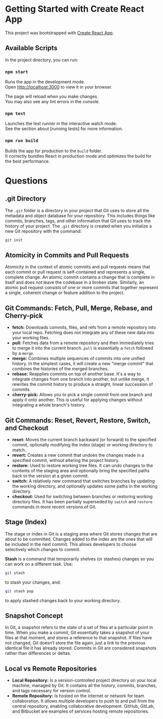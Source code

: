 # Getting Started with Create React App

This project was bootstrapped with [Create React App](https://github.com/facebook/create-react-app).

## Available Scripts

In the project directory, you can run:

### `npm start`

Runs the app in the development mode.\
Open [http://localhost:3000](http://localhost:3000) to view it in your browser.

The page will reload when you make changes.\
You may also see any lint errors in the console.

### `npm test`

Launches the test runner in the interactive watch mode.\
See the section about [running tests] for more information.

### `npm run build`

Builds the app for production to the `build` folder.\
It correctly bundles React in production mode and optimizes the build for the best performance.

# Questions

## .git Directory

The `.git` folder is a directory in your project that Git uses to store all the metadata and object database for your repository. This includes things like commits, branches, tags, and other information that Git uses to track the history of your project. The `.git` directory is created when you initialize a new Git repository with the command:

```bash
git init
```

## Atomicity in Commits and Pull Requests

Atomicity in the context of atomic commits and pull requests means that each commit or pull request is self-contained and represents a single, complete change. An atomic commit contains a change that is complete in itself and does not leave the codebase in a broken state. Similarly, an atomic pull request consists of one or more commits that together represent a single, coherent change or feature addition to the project.

## Git Commands: Fetch, Pull, Merge, Rebase, and Cherry-pick

- **fetch:** Downloads commits, files, and refs from a remote repository into your local repo. Fetching does not integrate any of these new data into your working files.
- **pull:** Fetches data from a remote repository and then immediately tries to merge it into the current branch. `pull` is essentially a `fetch` followed by a `merge`.
- **merge:** Combines multiple sequences of commits into one unified history. In the simplest cases, it will create a new "merge commit" that combines the histories of the merged branches.
- **rebase:** Reapplies commits on top of another base. It's a way to integrate changes from one branch into another, but unlike merge, it rewrites the commit history to produce a straight, linear succession of commits.
- **cherry-pick:** Allows you to pick a single commit from one branch and apply it onto another. This is useful for applying changes without integrating a whole branch's history.

## Git Commands: Reset, Revert, Restore, Switch, and Checkout

- **reset:** Moves the current branch backward (or forward) to the specified commit, optionally modifying the index (stage) or working directory to match.
- **revert:** Creates a new commit that undoes the changes made in a specified commit, without altering the project history.
- **restore:** Used to restore working tree files. It can undo changes to the contents of the staging area and optionally bring the specified paths back to the version at a given commit.
- **switch:** A relatively new command that switches branches by updating the working directory, and optionally updates some paths in the working directory.
- **checkout:** Used for switching between branches or restoring working directory files. It has been partially superseded by `switch` and `restore` commands in more recent versions of Git.

## Stage (Index)

The stage or index in Git is a staging area where Git stores changes that are about to be committed. Changes added to the index are the ones that will be included in the next commit. This allows developers to choose selectively which changes to commit.

**Stash** is a command that temporarily shelves (or stashes) changes so you can work on a different task. Use:

```bash
git stash
```

to stash your changes, and:

```bash
git stash pop
```

to apply stashed changes back to your working directory.

## Snapshot Concept

In Git, a snapshot refers to the state of a set of files at a particular point in time. When you make a commit, Git essentially takes a snapshot of your files at that moment, and stores a reference to that snapshot. If files have not changed, Git doesn’t store the file again, just a link to the previous identical file it has already stored. Commits in Git are considered snapshots rather than differences or deltas.

## Local vs Remote Repositories

- **Local Repository:** Is a version-controlled project directory on your local machine, managed by Git. It contains all the history, commits, branches, and tags necessary for version control.
- **Remote Repository:** Is hosted on the internet or network for team collaboration. It allows multiple developers to push to and pull from the central repository, enabling collaborative development. GitHub, GitLab, and Bitbucket are examples of services hosting remote repositories.